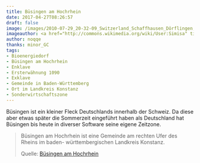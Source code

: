 ```yaml
---
title: Büsingen am Hochrhein
date: 2017-04-27T08:26:57
draft: false
image: /images/2010-07-29_20-32-09_Switzerland_Schaffhausen_Dörflingen,_Hinterdorf.jpg
imageauthor: <a href="http://commons.wikimedia.org/wiki/User:Simisa" title="User:Simisa">Hansueli Krapf</a>
author: noqqe
thanks: minor_GC
tags:
- Bioenergiedorf
- Büsingen am Hochrhein
- Enklave
- Ersterwähnung 1090
- Exklave
- Gemeinde in Baden-Württemberg
- Ort im Landkreis Konstanz
- Sonderwirtschaftszone
---
```


Büsingen ist ein kleiner Fleck Deutschlands innerhalb der Schweiz. Da diese
aber etwas später die Sommerzeit eingeführt haben als Deutschland hat
Büsingen bis heute in diverser Software seine eigene Zeitzone.

> Büsingen am Hochrhein ist eine Gemeinde am rechten Ufer des Rheins im baden-
> württembergischen Landkreis Konstanz.
>
> Quelle: [Büsingen am Hochrhein](https://de.wikipedia.org/wiki/Büsingen_am_Hochrhein)
